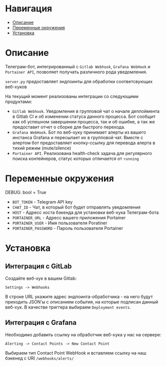# Навигация

- [Описание](#описание)
- [Переменные окружения](#переменные-окружения)
- [Установка](#установка)

# Описание

Телеграм-бот, интегрированный с `Gitlab Webhook`, `Grafana WebHook` и `Portainer API`, позволяет получать различного рода уведомления. 

`server.py` предоставляет эндпоинты для обработки соответсвующих веб-хуков

На текущий момент реализованы интеграции со следующими продуктами:
- `Gitlab Webhook`. Уведомления в групповой чат о начале деплоймента в Gitlab CI и об изменении статуса данного процесса. Бот сообщит как об успешном завершении процесса, так и об ошибке, а так же предоставит отчет о сборке для быстрого перехода.
- `Grafana WebHook`. Бот по веб-хуку принимает алерты из вашего инстанса Grafana и пересылает их в групповой чат. Вместе с алертом бот предоставляет кнопку-ссылку для перевода алерта в тихий режим (mute/silence)
- `Portainer API`. Реализована health-check задача для регулярного поиска контейнеров, статус которых отличается от `running`

# Переменные окружения

DEBUG: bool = True

- `BOT_TOKEN` -  Telegram API key
- `CHAT_ID` - Чат, в который бот будет отправлять уведомления
- `HOST` - Адресс хоста бэкенда для установки веб-хука Телеграм-бота
- `PORTAINER_URL` - Адресс вашего приложения Portainer
- `PORTAINER_USER` - Имя пользователя Poratiner
- `PORTAINER_PASSWORD` - Пароль пользователя Portainer


# Установка
## Интеграция с GitLab

Создайте веб-хук в вашем Gitlab:
```
Settings -> Webhooks
```
В строке URL укажите адрес эндпоинта-обработчика - на него будут приходить JSON'ы с описанием события, на которые подписан данный веб-хук. В качестве триггера выбираем `Deployment events`.

## Интеграция с Grafana

Необходимо добавить ссылку на обработчик веб-хука у нас на сервере:
```
Alerting -> Contact Points -> New Contact Point

```
Выбираем тип Contact Point WebHook и вставляем ссылку на наш бэкенед с URI `/webhooks/alerts/`